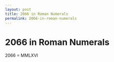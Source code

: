 ```yaml
---
layout: post
title: 2066 in Roman Numerals
permalink: 2066-in-roman-numerals
---
```


# 2066 in Roman Numerals

2066 = MMLXVI

